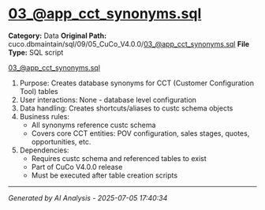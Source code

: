 # 03_@app_cct_synonyms.sql

**Category:** Data
**Original Path:** cuco.dbmaintain/sql/09/05_CuCo_V4.0.0/03_@app_cct_synonyms.sql
**File Type:** SQL script

03_@app_cct_synonyms.sql
1. Purpose: Creates database synonyms for CCT (Customer Configuration Tool) tables
2. User interactions: None - database level configuration
3. Data handling: Creates shortcuts/aliases to custc schema objects
4. Business rules:
   - All synonyms reference custc schema
   - Covers core CCT entities: POV configuration, sales stages, quotes, opportunities, etc.
5. Dependencies:
   - Requires custc schema and referenced tables to exist
   - Part of CuCo V4.0.0 release
   - Must be executed after table creation scripts

---
*Generated by AI Analysis - 2025-07-05 17:40:34*
